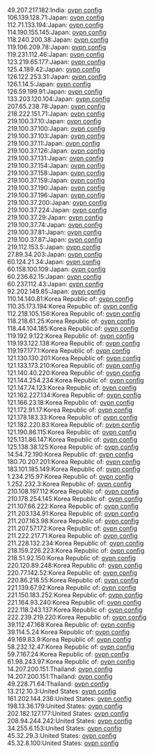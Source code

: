 49.207.217.182:India: [ovpn config](vpn/49_207_217_182.ovpn)  
106.139.128.71:Japan: [ovpn config](vpn/106_139_128_71.ovpn)  
112.71.133.194:Japan: [ovpn config](vpn/112_71_133_194.ovpn)  
114.190.155.145:Japan: [ovpn config](vpn/114_190_155_145.ovpn)  
118.240.200.38:Japan: [ovpn config](vpn/118_240_200_38.ovpn)  
119.106.209.78:Japan: [ovpn config](vpn/119_106_209_78.ovpn)  
119.231.112.46:Japan: [ovpn config](vpn/119_231_112_46.ovpn)  
123.219.65.177:Japan: [ovpn config](vpn/123_219_65_177.ovpn)  
125.4.189.42:Japan: [ovpn config](vpn/125_4_189_42.ovpn)  
126.122.253.31:Japan: [ovpn config](vpn/126_122_253_31.ovpn)  
126.1.14.5:Japan: [ovpn config](vpn/126_1_14_5.ovpn)  
126.59.199.91:Japan: [ovpn config](vpn/126_59_199_91.ovpn)  
133.203.120.104:Japan: [ovpn config](vpn/133_203_120_104.ovpn)  
207.65.238.78:Japan: [ovpn config](vpn/207_65_238_78.ovpn)  
218.222.151.71:Japan: [ovpn config](vpn/218_222_151_71.ovpn)  
219.100.37.10:Japan: [ovpn config](vpn/219_100_37_10.ovpn)  
219.100.37.100:Japan: [ovpn config](vpn/219_100_37_100.ovpn)  
219.100.37.103:Japan: [ovpn config](vpn/219_100_37_103.ovpn)  
219.100.37.11:Japan: [ovpn config](vpn/219_100_37_11.ovpn)  
219.100.37.126:Japan: [ovpn config](vpn/219_100_37_126.ovpn)  
219.100.37.131:Japan: [ovpn config](vpn/219_100_37_131.ovpn)  
219.100.37.154:Japan: [ovpn config](vpn/219_100_37_154.ovpn)  
219.100.37.158:Japan: [ovpn config](vpn/219_100_37_158.ovpn)  
219.100.37.159:Japan: [ovpn config](vpn/219_100_37_159.ovpn)  
219.100.37.190:Japan: [ovpn config](vpn/219_100_37_190.ovpn)  
219.100.37.196:Japan: [ovpn config](vpn/219_100_37_196.ovpn)  
219.100.37.200:Japan: [ovpn config](vpn/219_100_37_200.ovpn)  
219.100.37.224:Japan: [ovpn config](vpn/219_100_37_224.ovpn)  
219.100.37.29:Japan: [ovpn config](vpn/219_100_37_29.ovpn)  
219.100.37.74:Japan: [ovpn config](vpn/219_100_37_74.ovpn)  
219.100.37.81:Japan: [ovpn config](vpn/219_100_37_81.ovpn)  
219.100.37.87:Japan: [ovpn config](vpn/219_100_37_87.ovpn)  
219.112.153.5:Japan: [ovpn config](vpn/219_112_153_5.ovpn)  
27.89.34.203:Japan: [ovpn config](vpn/27_89_34_203.ovpn)  
60.124.21.34:Japan: [ovpn config](vpn/60_124_21_34.ovpn)  
60.158.100.109:Japan: [ovpn config](vpn/60_158_100_109.ovpn)  
60.236.62.15:Japan: [ovpn config](vpn/60_236_62_15.ovpn)  
60.237.112.43:Japan: [ovpn config](vpn/60_237_112_43.ovpn)  
92.202.149.85:Japan: [ovpn config](vpn/92_202_149_85.ovpn)  
110.14.140.81:Korea Republic of: [ovpn config](vpn/110_14_140_81.ovpn)  
110.35.173.194:Korea Republic of: [ovpn config](vpn/110_35_173_194.ovpn)  
112.218.105.156:Korea Republic of: [ovpn config](vpn/112_218_105_156.ovpn)  
118.218.61.25:Korea Republic of: [ovpn config](vpn/118_218_61_25.ovpn)  
118.44.104.185:Korea Republic of: [ovpn config](vpn/118_44_104_185.ovpn)  
119.192.9.122:Korea Republic of: [ovpn config](vpn/119_192_9_122.ovpn)  
119.193.122.138:Korea Republic of: [ovpn config](vpn/119_193_122_138.ovpn)  
119.197.177.1:Korea Republic of: [ovpn config](vpn/119_197_177_1.ovpn)  
121.130.130.201:Korea Republic of: [ovpn config](vpn/121_130_130_201.ovpn)  
121.133.173.210:Korea Republic of: [ovpn config](vpn/121_133_173_210.ovpn)  
121.140.40.220:Korea Republic of: [ovpn config](vpn/121_140_40_220.ovpn)  
121.144.254.234:Korea Republic of: [ovpn config](vpn/121_144_254_234.ovpn)  
121.147.74.123:Korea Republic of: [ovpn config](vpn/121_147_74_123.ovpn)  
121.162.227.134:Korea Republic of: [ovpn config](vpn/121_162_227_134.ovpn)  
121.166.23.18:Korea Republic of: [ovpn config](vpn/121_166_23_18.ovpn)  
121.172.91.17:Korea Republic of: [ovpn config](vpn/121_172_91_17.ovpn)  
121.178.183.33:Korea Republic of: [ovpn config](vpn/121_178_183_33.ovpn)  
121.182.220.83:Korea Republic of: [ovpn config](vpn/121_182_220_83.ovpn)  
121.190.86.115:Korea Republic of: [ovpn config](vpn/121_190_86_115.ovpn)  
125.131.86.147:Korea Republic of: [ovpn config](vpn/125_131_86_147.ovpn)  
125.138.38.125:Korea Republic of: [ovpn config](vpn/125_138_38_125.ovpn)  
14.54.72.190:Korea Republic of: [ovpn config](vpn/14_54_72_190.ovpn)  
180.70.207.201:Korea Republic of: [ovpn config](vpn/180_70_207_201.ovpn)  
183.101.185.149:Korea Republic of: [ovpn config](vpn/183_101_185_149.ovpn)  
1.234.215.97:Korea Republic of: [ovpn config](vpn/1_234_215_97.ovpn)  
1.252.232.3:Korea Republic of: [ovpn config](vpn/1_252_232_3.ovpn)  
210.108.197.112:Korea Republic of: [ovpn config](vpn/210_108_197_112.ovpn)  
210.178.254.145:Korea Republic of: [ovpn config](vpn/210_178_254_145.ovpn)  
211.107.66.222:Korea Republic of: [ovpn config](vpn/211_107_66_222.ovpn)  
211.203.134.91:Korea Republic of: [ovpn config](vpn/211_203_134_91.ovpn)  
211.207.163.98:Korea Republic of: [ovpn config](vpn/211_207_163_98.ovpn)  
211.207.57.172:Korea Republic of: [ovpn config](vpn/211_207_57_172.ovpn)  
211.222.217.71:Korea Republic of: [ovpn config](vpn/211_222_217_71.ovpn)  
211.228.132.234:Korea Republic of: [ovpn config](vpn/211_228_132_234.ovpn)  
218.159.226.223:Korea Republic of: [ovpn config](vpn/218_159_226_223.ovpn)  
218.51.92.150:Korea Republic of: [ovpn config](vpn/218_51_92_150.ovpn)  
220.120.89.248:Korea Republic of: [ovpn config](vpn/220_120_89_248.ovpn)  
220.77.142.52:Korea Republic of: [ovpn config](vpn/220_77_142_52.ovpn)  
220.86.218.55:Korea Republic of: [ovpn config](vpn/220_86_218_55.ovpn)  
221.139.67.92:Korea Republic of: [ovpn config](vpn/221_139_67_92.ovpn)  
221.150.183.252:Korea Republic of: [ovpn config](vpn/221_150_183_252.ovpn)  
221.164.93.240:Korea Republic of: [ovpn config](vpn/221_164_93_240.ovpn)  
222.118.243.137:Korea Republic of: [ovpn config](vpn/222_118_243_137.ovpn)  
222.239.219.220:Korea Republic of: [ovpn config](vpn/222_239_219_220.ovpn)  
39.112.47.168:Korea Republic of: [ovpn config](vpn/39_112_47_168.ovpn)  
39.114.5.24:Korea Republic of: [ovpn config](vpn/39_114_5_24.ovpn)  
49.169.83.9:Korea Republic of: [ovpn config](vpn/49_169_83_9.ovpn)  
58.232.12.47:Korea Republic of: [ovpn config](vpn/58_232_12_47.ovpn)  
59.7.167.24:Korea Republic of: [ovpn config](vpn/59_7_167_24.ovpn)  
61.98.243.97:Korea Republic of: [ovpn config](vpn/61_98_243_97.ovpn)  
14.207.200.151:Thailand: [ovpn config](vpn/14_207_200_151.ovpn)  
14.207.200.151:Thailand: [ovpn config](vpn/14_207_200_151.ovpn)  
49.228.71.64:Thailand: [ovpn config](vpn/49_228_71_64.ovpn)  
13.212.10.3:United States: [ovpn config](vpn/13_212_10_3.ovpn)  
161.202.144.236:United States: [ovpn config](vpn/161_202_144_236.ovpn)  
198.13.36.179:United States: [ovpn config](vpn/198_13_36_179.ovpn)  
202.182.127.177:United States: [ovpn config](vpn/202_182_127_177.ovpn)  
208.94.244.242:United States: [ovpn config](vpn/208_94_244_242.ovpn)  
34.255.6.153:United States: [ovpn config](vpn/34_255_6_153.ovpn)  
45.32.29.3:United States: [ovpn config](vpn/45_32_29_3.ovpn)  
45.32.8.100:United States: [ovpn config](vpn/45_32_8_100.ovpn)  
